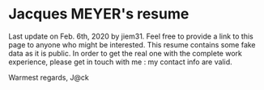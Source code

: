 # Jacques MEYER's resume
Last update on Feb. 6th, 2020 by jiem31.
Feel free to provide a link to this page to anyone who might be interested.
This resume contains some fake data as it is public. In order to get the real one with the complete work experience, please get in touch with me : my contact info are valid.

Warmest regards,
J@ck
